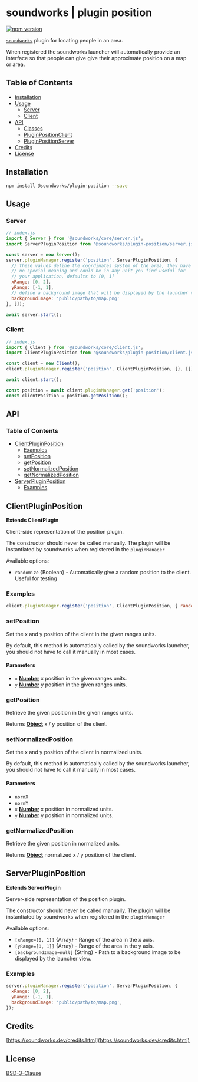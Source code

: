 # soundworks | plugin position

[![npm version](https://badge.fury.io/js/@soundworks%2Fplugin-position.svg)](https://badge.fury.io/js/@soundworks%2Fplugin-position)

[`soundworks`](https://soundworks.dev) plugin for locating people in an area.

When registered the soundworks launcher will automatically provide an interface so that people can give give their approximate position on a map or area.

## Table of Contents

<!-- toc -->

- [Installation](#installation)
- [Usage](#usage)
  * [Server](#server)
  * [Client](#client)
- [API](#api)
  * [Classes](#classes)
  * [PluginPositionClient](#pluginpositionclient)
  * [PluginPositionServer](#pluginpositionserver)
- [Credits](#credits)
- [License](#license)

<!-- tocstop -->

## Installation

```sh
npm install @soundworks/plugin-position --save
```

## Usage

### Server

```js
// index.js
import { Server } from '@soundworks/core/server.js';
import ServerPluginPosition from '@soundworks/plugin-position/server.js';

const server = new Server();
server.pluginManager.register('position', ServerPluginPosition, {
  // these values define the coordinates system of the area, they have
  // no special meaning and could be in any unit you find useful for
  // your application, defaults to [0, 1]
  xRange: [0, 2],
  yRange: [-1, 1],
  // define a background image that will be displayed by the launcher view
  backgroundImage: 'public/path/to/map.png'
}, []);

await server.start();
```

### Client

```js
// index.js
import { Client } from '@soundworks/core/client.js';
import ClientPluginPosition from '@soundworks/plugin-position/client.js';

const client = new Client();
client.pluginManager.register('position', ClientPluginPosition, {}, []);

await client.start();

const position = await client.pluginManager.get('position');
const clientPosition = position.getPosition();
```

## API

<!-- api -->
<!-- Generated by documentation.js. Update this documentation by updating the source code. -->

### Table of Contents

*   [ClientPluginPosition][1]
    *   [Examples][2]
    *   [setPosition][3]
    *   [getPosition][4]
    *   [setNormalizedPosition][5]
    *   [getNormalizedPosition][6]
*   [ServerPluginPosition][7]
    *   [Examples][8]

## ClientPluginPosition

**Extends ClientPlugin**

Client-side representation of the position plugin.

The constructor should never be called manually. The plugin will be
instantiated by soundworks when registered in the `pluginManager`

Available options:

*   `randomize` {Boolean} - Automatically give a random position to the client.
    Useful for testing

### Examples

```javascript
client.pluginManager.register('position', ClientPluginPosition, { randomize: true });
```

### setPosition

Set the x and y position of the client in the given ranges units.

By default, this method is automatically called by the soundworks launcher,
you should not have to call it manually in most cases.

#### Parameters

*   `x` **[Number][9]** x position in the given ranges units.
*   `y` **[Number][9]** y position in the given ranges units.

### getPosition

Retrieve the given position in the given ranges units.

Returns **[Object][10]** x / y position of the client.

### setNormalizedPosition

Set the x and y position of the client in normalized units.

By default, this method is automatically called by the soundworks launcher,
you should not have to call it manually in most cases.

#### Parameters

*   `normX` &#x20;
*   `normY` &#x20;
*   `x` **[Number][9]** x position in normalized units.
*   `y` **[Number][9]** y position in normalized units.

### getNormalizedPosition

Retrieve the given position in normalized units.

Returns **[Object][10]** normalized x / y position of the client.

## ServerPluginPosition

**Extends ServerPlugin**

Server-side representation of the position plugin.

The constructor should never be called manually. The plugin will be
instantiated by soundworks when registered in the `pluginManager`

Available options:

*   `[xRange=[0, 1]]` {Array} - Range of the area in the x axis.
*   `[yRange=[0, 1]]` {Array} - Range of the area in the y axis.
*   `[backgroundImage=null]` {String} - Path to a background image to be displayed
    by the launcher view.

### Examples

```javascript
server.pluginManager.register('position', ServerPluginPosition, {
  xRange: [0, 2],
  yRange: [-1, 1],
  backgroundImage: 'public/path/to/map.png',
});
```

[1]: #clientpluginposition

[2]: #examples

[3]: #setposition

[4]: #getposition

[5]: #setnormalizedposition

[6]: #getnormalizedposition

[7]: #serverpluginposition

[8]: #examples-1

[9]: https://developer.mozilla.org/docs/Web/JavaScript/Reference/Global_Objects/Number

[10]: https://developer.mozilla.org/docs/Web/JavaScript/Reference/Global_Objects/Object

<!-- apistop -->

## Credits

[https://soundworks.dev/credits.html](https://soundworks.dev/credits.html)

## License

[BSD-3-Clause](./LICENSE)
